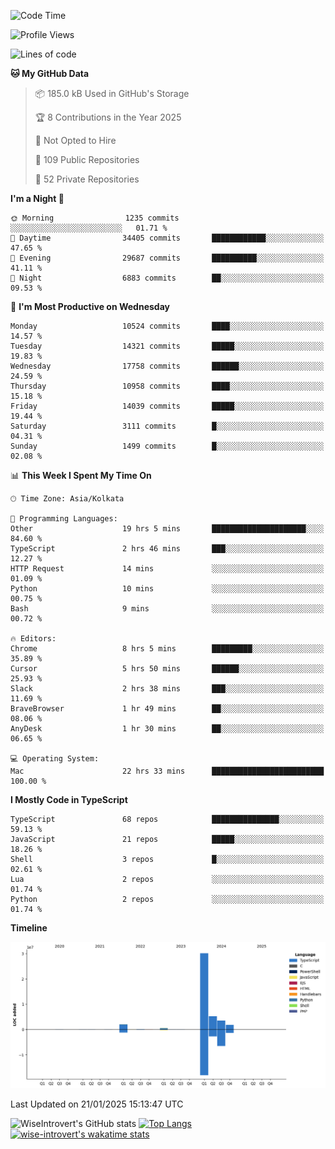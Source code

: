 <!--START_SECTION:waka-->
![Code Time](http://img.shields.io/badge/Code%20Time-2%2C144%20hrs%2044%20mins-blue)

![Profile Views](http://img.shields.io/badge/Profile%20Views-0-blue)

![Lines of code](https://img.shields.io/badge/From%20Hello%20World%20I%27ve%20Written-43.8%20million%20lines%20of%20code-blue)

**🐱 My GitHub Data** 

> 📦 185.0 kB Used in GitHub's Storage 
 > 
> 🏆 8 Contributions in the Year 2025
 > 
> 🚫 Not Opted to Hire
 > 
> 📜 109 Public Repositories 
 > 
> 🔑 52 Private Repositories 
 > 
**I'm a Night 🦉** 

```text
🌞 Morning                1235 commits        ░░░░░░░░░░░░░░░░░░░░░░░░░   01.71 % 
🌆 Daytime                34405 commits       ████████████░░░░░░░░░░░░░   47.65 % 
🌃 Evening                29687 commits       ██████████░░░░░░░░░░░░░░░   41.11 % 
🌙 Night                  6883 commits        ██░░░░░░░░░░░░░░░░░░░░░░░   09.53 % 
```
📅 **I'm Most Productive on Wednesday** 

```text
Monday                   10524 commits       ████░░░░░░░░░░░░░░░░░░░░░   14.57 % 
Tuesday                  14321 commits       █████░░░░░░░░░░░░░░░░░░░░   19.83 % 
Wednesday                17758 commits       ██████░░░░░░░░░░░░░░░░░░░   24.59 % 
Thursday                 10958 commits       ████░░░░░░░░░░░░░░░░░░░░░   15.18 % 
Friday                   14039 commits       █████░░░░░░░░░░░░░░░░░░░░   19.44 % 
Saturday                 3111 commits        █░░░░░░░░░░░░░░░░░░░░░░░░   04.31 % 
Sunday                   1499 commits        █░░░░░░░░░░░░░░░░░░░░░░░░   02.08 % 
```


📊 **This Week I Spent My Time On** 

```text
🕑︎ Time Zone: Asia/Kolkata

💬 Programming Languages: 
Other                    19 hrs 5 mins       █████████████████████░░░░   84.60 % 
TypeScript               2 hrs 46 mins       ███░░░░░░░░░░░░░░░░░░░░░░   12.27 % 
HTTP Request             14 mins             ░░░░░░░░░░░░░░░░░░░░░░░░░   01.09 % 
Python                   10 mins             ░░░░░░░░░░░░░░░░░░░░░░░░░   00.75 % 
Bash                     9 mins              ░░░░░░░░░░░░░░░░░░░░░░░░░   00.72 % 

🔥 Editors: 
Chrome                   8 hrs 5 mins        █████████░░░░░░░░░░░░░░░░   35.89 % 
Cursor                   5 hrs 50 mins       ██████░░░░░░░░░░░░░░░░░░░   25.93 % 
Slack                    2 hrs 38 mins       ███░░░░░░░░░░░░░░░░░░░░░░   11.69 % 
BraveBrowser             1 hr 49 mins        ██░░░░░░░░░░░░░░░░░░░░░░░   08.06 % 
AnyDesk                  1 hr 30 mins        ██░░░░░░░░░░░░░░░░░░░░░░░   06.65 % 

💻 Operating System: 
Mac                      22 hrs 33 mins      █████████████████████████   100.00 % 
```

**I Mostly Code in TypeScript** 

```text
TypeScript               68 repos            ███████████████░░░░░░░░░░   59.13 % 
JavaScript               21 repos            █████░░░░░░░░░░░░░░░░░░░░   18.26 % 
Shell                    3 repos             █░░░░░░░░░░░░░░░░░░░░░░░░   02.61 % 
Lua                      2 repos             ░░░░░░░░░░░░░░░░░░░░░░░░░   01.74 % 
Python                   2 repos             ░░░░░░░░░░░░░░░░░░░░░░░░░   01.74 % 
```



**Timeline**

![Lines of Code chart](https://raw.githubusercontent.com/wise-introvert/wise-introvert/master/assets/bar_graph.png)


 Last Updated on 21/01/2025 15:13:47 UTC
<!--END_SECTION:waka-->

![WiseIntrovert's GitHub stats](https://github-readme-stats.vercel.app/api?username=wise-introvert&count_private=true&show_icons=true)
[![Top Langs](https://github-readme-stats.vercel.app/api/top-langs/?username=wise-introvert&langs_count=10)](https://github.com/anuraghazra/github-readme-stats)
[![wise-introvert's wakatime stats](https://github-readme-stats.vercel.app/api/wakatime?username=wiseintrovert)](https://github.com/anuraghazra/github-readme-stats)
